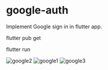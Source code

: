 # google-auth
Implement Google sign in in flutter app.

flutter pub get

flutter run

![google2](https://user-images.githubusercontent.com/73890321/143763837-31a1feec-e748-4f60-8e3e-bfce3ce697d9.jpg)     ![google1](https://user-images.githubusercontent.com/73890321/143763842-753b21b4-9e9c-4d3f-97b2-a7c2b21881e2.jpg)     ![google3](https://user-images.githubusercontent.com/73890321/143763847-5bb754d4-ad4f-4c3e-81d3-ad4ba6aa73aa.jpg)

